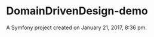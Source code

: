 DomainDrivenDesign-demo
=======================

A Symfony project created on January 21, 2017, 8:36 pm.
